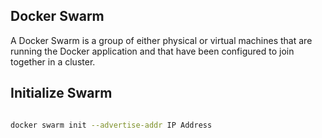 ## Docker Swarm

<a href="https://www.bugsnag.com/blog/container-orchestration-with-docker-swarm-mode"></a>

A Docker Swarm is a group of either physical or virtual machines that are running the Docker application and that have been configured to join together in a cluster.

## Initialize Swarm

```bash

docker swarm init --advertise-addr IP Address

```
